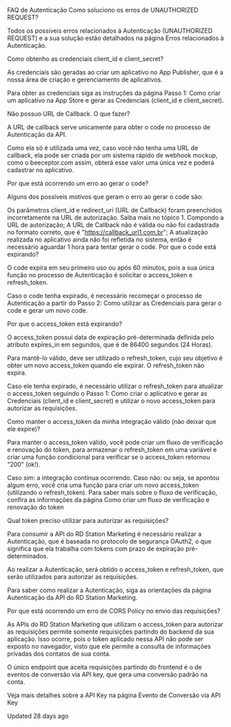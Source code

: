 FAQ de Autenticação
Como soluciono os erros de UNAUTHORIZED REQUEST?

Todos os possíveis erros relacionados á Autenticação (UNAUTHORIZED REQUEST) e a sua solução estão detalhados na página Erros relacionados à Autenticação.

Como obtenho as credenciais client_id e client_secret?

As credenciais são geradas ao criar um aplicativo no App Publisher, que é a nossa área de criação e gerenciamento de aplicativos.

Para obter as credenciais siga as instruções da página Passo 1: Como criar um aplicativo na App Store e gerar as Credenciais (client_id e client_secret).

Não possuo URL de Callback. O que fazer?

A URL de callback serve unicamente para obter o code no processo de Autenticação da API.

Como ela só é utilizada uma vez, caso você não tenha uma URL de callback, ela pode ser criada por um sistema rápido de webhook mockup, como o beeceptor.com assim, obterá esse valor uma única vez e poderá cadastrar no aplicativo.

Por que está ocorrendo um erro ao gerar o code?

Alguns dos possíveis motivos que geram o erro ao gerar o code são:

Os parâmetros client_id e redirect_uri (URL de Callback) foram preenchidos incorretamente na URL de autorização. Saiba mais no tópico 1. Compondo a URL de autorização;
A URL de Callback não é válida ou não foi cadastrada no formato correto, que é "https://callback_url1.com.br";
A atualização realizada no aplicativo ainda não foi refletida no sistema, então é necessário aguardar 1 hora para tentar gerar o code.
Por que o code está expirando?

O code expira em seu primeiro uso ou após 60 minutos, pois a sua única função no processo de Autenticação é solicitar o access_token e refresh_token.

Caso o code tenha expirado, é necessário recomeçar o processo de Autenticação a partir do Passo 2: Como utilizar as Credenciais para gerar o code e gerar um novo code.

Por que o access_token está expirando?

O access_token possui data de expiração pré-determinada definida pelo atributo expires_in em segundos, que é de 86400 segundos (24 Horas).

Para mantê-lo válido, deve ser utilizado o refresh_token, cujo seu objetivo é obter um novo access_token quando ele expirar. O refresh_token não expira.

Caso ele tenha expirado, é necessário utilizar o refresh_token para atualizar o access_token seguindo o Passo 1: Como criar o aplicativo e gerar as Credenciais (client_id e client_secret) e utilizar o novo access_token para autorizar as requisições.

Como manter o access_token da minha integração válido (não deixar que ele expire)?

Para manter o access_token válido, você pode criar um fluxo de verificação e renovação do token, para armazenar o refresh_token em uma variável e criar uma função condicional para verificar se o access_token retornou “200” (ok!).

Caso sim: a integração continua ocorrendo.
Caso não: ou seja, se apontou algum erro, você cria uma função para criar um novo access_token (utilizando o refresh_token).
Para saber mais sobre o fluxo de verificação, confira as informações da página Como criar um fluxo de verificação e renovação do token

Qual token preciso utilizar para autorizar as requisições?

Para consumir a API do RD Station Marketing é necessário realizar a Autenticação, que é baseada no protocolo de segurança OAuth2, o que significa que ela trabalha com tokens com prazo de expiração pré-determinados.

Ao realizar a Autenticação, será obtido o access_token e refresh_token, que serão utilizados para autorizar as requisições.

Para saber como realizar a Autenticação, siga as orientações da página Autenticação da API do RD Station Marketing.

Por que está ocorrendo um erro de CORS Policy no envio das requisições?

As APIs do RD Station Marketing que utilizam o access_token para autorizar as requisições permite somente requisições partindo do backend da sua aplicação. Isso ocorre, pois o token aplicado nessa API não pode ser exposto no navegador, visto que ele permite a consulta de informações privadas dos contatos de sua conta.

O único endpoint que aceita requisições partindo do frontend é o de eventos de conversão via API key, que gera uma conversão padrão na conta.

Veja mais detalhes sobre a API Key na página Evento de Conversão via API Key

Updated 28 days ago